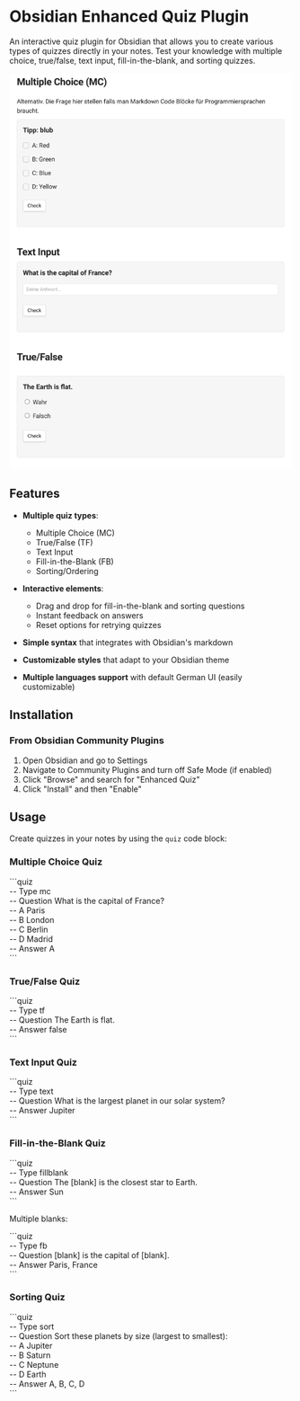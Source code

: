 # Obsidian Enhanced Quiz Plugin
 
An interactive quiz plugin for Obsidian that allows you to create various types of quizzes directly in your notes. Test your knowledge with multiple choice, true/false, text input, fill-in-the-blank, and sorting quizzes.

![Obsidian Quiz Plugin Screenshot](https://github.com/spinalcord/Obsidian-Quiz/blob/master/images/example1.png?raw=true)

## Features

- **Multiple quiz types**:
  - Multiple Choice (MC)
  - True/False (TF)
  - Text Input
  - Fill-in-the-Blank (FB)
  - Sorting/Ordering

- **Interactive elements**:
  - Drag and drop for fill-in-the-blank and sorting questions
  - Instant feedback on answers
  - Reset options for retrying quizzes

- **Simple syntax** that integrates with Obsidian's markdown
- **Customizable styles** that adapt to your Obsidian theme
- **Multiple languages support** with default German UI (easily customizable)

## Installation

### From Obsidian Community Plugins

1. Open Obsidian and go to Settings
2. Navigate to Community Plugins and turn off Safe Mode (if enabled)
3. Click "Browse" and search for "Enhanced Quiz"
4. Click "Install" and then "Enable"

## Usage

Create quizzes in your notes by using the `quiz` code block:

### Multiple Choice Quiz

\`\`\`quiz  
-- Type mc  
-- Question What is the capital of France?  
-- A Paris  
-- B London   
-- C Berlin  
-- D Madrid  
-- Answer A  
\`\`\`

### True/False Quiz

\`\`\`quiz  
-- Type tf  
-- Question The Earth is flat.  
-- Answer false  
\`\`\`

### Text Input Quiz

\`\`\`quiz  
-- Type text  
-- Question What is the largest planet in our solar system?  
-- Answer Jupiter  
\`\`\`

### Fill-in-the-Blank Quiz

\`\`\`quiz  
-- Type fillblank  
-- Question The [blank] is the closest star to Earth.  
-- Answer Sun  
\`\`\`

Multiple blanks:

\`\`\`quiz  
-- Type fb  
-- Question [blank] is the capital of [blank].  
-- Answer Paris, France  
\`\`\`

### Sorting Quiz

\`\`\`quiz  
-- Type sort  
-- Question Sort these planets by size (largest to smallest):  
-- A Jupiter  
-- B Saturn  
-- C Neptune  
-- D Earth  
-- Answer A, B, C, D  
\`\`\`
